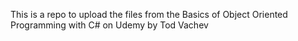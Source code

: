 This is a repo to upload the files from the Basics of Object Oriented Programming with C# on Udemy by Tod Vachev

